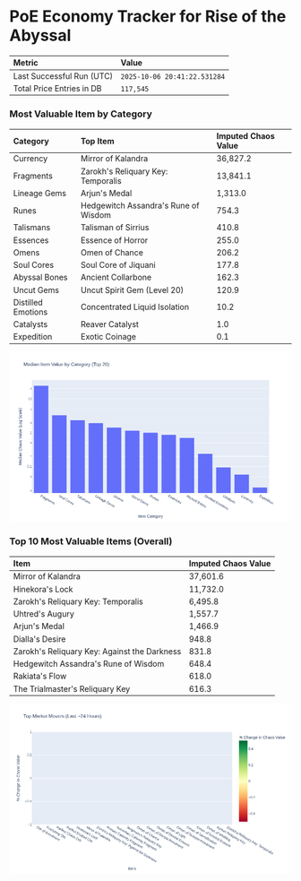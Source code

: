 # PoE Economy Tracker for Rise of the Abyssal

<!-- START_MAINTENANCE -->
| Metric | Value |
|:---|:---|
| Last Successful Run (UTC) | `2025-10-06 20:41:22.531284` |
| Total Price Entries in DB | `117,545` |

<!-- END_MAINTENANCE -->

<!-- START_DATAFRAME_DEBUG -->
<!-- END_DATAFRAME_DEBUG -->

<!-- START_CATEGORY_ANALYSIS -->
### Most Valuable Item by Category
| Category | Top Item | Imputed Chaos Value |
| :--- | :--- | :--- |
| Currency | Mirror of Kalandra | 36,827.2 |
| Fragments | Zarokh's Reliquary Key: Temporalis | 13,841.1 |
| Lineage Gems | Arjun's Medal | 1,313.0 |
| Runes | Hedgewitch Assandra's Rune of Wisdom | 754.3 |
| Talismans | Talisman of Sirrius | 410.8 |
| Essences | Essence of Horror | 255.0 |
| Omens | Omen of Chance | 206.2 |
| Soul Cores | Soul Core of Jiquani | 177.8 |
| Abyssal Bones | Ancient Collarbone | 162.3 |
| Uncut Gems | Uncut Spirit Gem (Level 20) | 120.9 |
| Distilled Emotions | Concentrated Liquid Isolation | 10.2 |
| Catalysts | Reaver Catalyst | 1.0 |
| Expedition | Exotic Coinage | 0.1 |


![Category Analysis Chart](charts/category_analysis.png)
<!-- END_ANALYSIS -->

<!-- START_ANALYSIS -->
### Top 10 Most Valuable Items (Overall)
| Item | Imputed Chaos Value |
| :--- | :--- |
| Mirror of Kalandra | 37,601.6 |
| Hinekora's Lock | 11,732.0 |
| Zarokh's Reliquary Key: Temporalis | 6,495.8 |
| Uhtred's Augury | 1,557.7 |
| Arjun's Medal | 1,466.9 |
| Dialla's Desire | 948.8 |
| Zarokh's Reliquary Key: Against the Darkness | 831.8 |
| Hedgewitch Assandra's Rune of Wisdom | 648.4 |
| Rakiata's Flow | 618.0 |
| The Trialmaster's Reliquary Key | 616.3 |


![Market Movers Chart](charts/market_movers.png)
<!-- END_ANALYSIS -->

